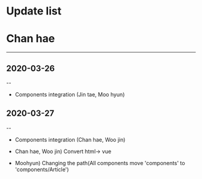 Update list
=============
# Chan hae
---------

## 2020-03-26
--
* Components integration (Jin tae, Moo hyun)

## 2020-03-27
--
* Components integration (Chan hae, Woo jin)

* Chan hae, Woo jin) Convert html-> vue

* Moohyun) Changing the path(All components move 'components' to 'components/Article')
